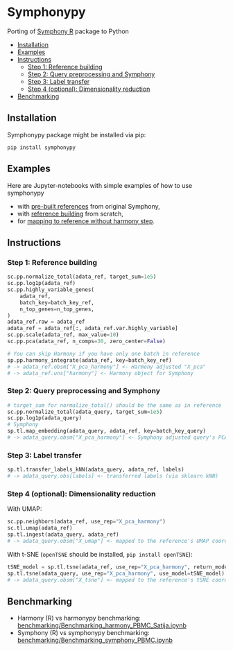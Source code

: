 <!-- omit in toc -->
# Symphonypy
Porting of [Symphony R](https://github.com/immunogenomics/symphony) package to Python

- [Installation](#installation)
- [Examples](#examples)
- [Instructions](#instructions)
  - [Step 1: Reference building](#step-1-reference-building)
  - [Step 2: Query preprocessing and Symphony](#step-2-query-preprocessing-and-symphony)
  - [Step 3: Label transfer](#step-3-label-transfer)
  - [Step 4 (optional): Dimensionality reduction](#step-4-optional-dimensionality-reduction)
- [Benchmarking](#benchmarking)


## Installation
Symphonypy package might be installed via pip:
```
pip install symphonypy
```

## Examples
Here are Jupyter-notebooks with simple examples of how to use symphonypy
- with [pre-built references](notebooks/Symphonypy_precomputed.ipynb) from original Symphony,
- with [reference building](notebooks/Symphonypy_simple_tutorial.ipynb) from scratch,
- for [mapping to reference without harmony step](notebooks/Symphonypy_without_harmony_tutorial.ipynb).

## Instructions
### Step 1: Reference building
```python
sc.pp.normalize_total(adata_ref, target_sum=1e5)
sc.pp.log1p(adata_ref)
sc.pp.highly_variable_genes(
    adata_ref,
    batch_key=batch_key_ref,
    n_top_genes=n_top_genes,
)
adata_ref.raw = adata_ref
adata_ref = adata_ref[:, adata_ref.var.highly_variable]
sc.pp.scale(adata_ref, max_value=10)
sc.pp.pca(adata_ref, n_comps=30, zero_center=False)

# You can skip Harmony if you have only one batch in reference
sp.pp.harmony_integrate(adata_ref, key=batch_key_ref)  
# -> adata_ref.obsm["X_pca_harmony"] <- Harmony adjusted "X_pca"
# -> adata_ref.uns["harmony"] <- Harmony object for Symphony
```

### Step 2: Query preprocessing and Symphony
```python
# target_sum for normalize_total() should be the same as in reference
sc.pp.normalize_total(adata_query, target_sum=1e5)
sc.pp.log1p(adata_query)
# Symphony
sp.tl.map_embedding(adata_query, adata_ref, key=batch_key_query)
# -> adata_query.obsm["X_pca_harmony"] <- Symphony adjusted query's PCA
```

### Step 3: Label transfer
```python
sp.tl.transfer_labels_kNN(adata_query, adata_ref, labels)
# -> adata_query.obs[labels] <- transferred labels (via sklearn kNN)
```

### Step 4 (optional): Dimensionality reduction
With UMAP:
```python
sc.pp.neighbors(adata_ref, use_rep="X_pca_harmony")
sc.tl.umap(adata_ref)
sp.tl.ingest(adata_query, adata_ref)
# -> adata_query.obsm["X_umap"] <- mapped to the reference's UMAP coords
```

With t-SNE (`openTSNE` should be installed, `pip install openTSNE`):
```python
tSNE_model = sp.tl.tsne(adata_ref, use_rep="X_pca_harmony", return_model=True)
sp.tl.tsne(adata_query, use_rep="X_pca_harmony", use_model=tSNE_model)
# -> adata_query.obsm["X_tsne"] <- mapped to the reference's tSNE coords
```

## Benchmarking
- Harmony (R) vs harmonypy benchmarking: [benchmarking/Benchmarking_harmony_PBMC_Satija.ipynb](benchmarking/Benchmarking_harmony_PBMC_Satija_CITEseq.ipynb)
- Symphony (R) vs symphonypy benchmarking: [benchmarking/Benchmarking_symphony_PBMC.ipynb](benchmarking/Benchmarking_symphony_PBMC.ipynb)
